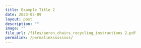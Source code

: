 ```yaml
---
title: Example Title 2
date: 2023-05-09
layout: post
description: ""
image: ""
file_url: /files/aeron_chairs_recycling_instructions 2.pdf
permalink: /permalinkssssssss/
---
```

